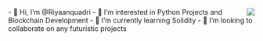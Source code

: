 <img align ="right" src ="https://visitor-badge.laobi.icu/badge?page_id=riyaanquadri.riyaanquadri" />
- 👋 Hi, I’m @Riyaanquadri
- 👀 I’m interested in Python Projects and Blockchain Development
- 🌱 I’m currently learning Solidity
- 💞️ I’m looking to collaborate on any futuristic projects

<!---
Riyaanquadri/Riyaanquadri is a ✨ special ✨ repository because its `README.md` (this file) appears on your GitHub profile.
You can click the Preview link to take a look at your changes.
--->
